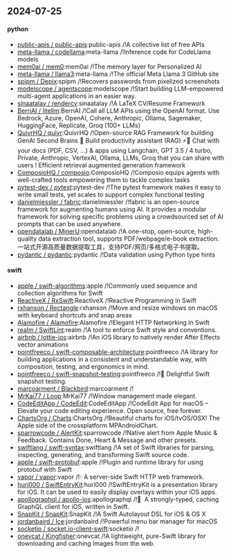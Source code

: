 ## 2024-07-25

#### python
* [public-apis / public-apis](https://github.com/public-apis/public-apis):public-apis /!A collective list of free APIs
* [meta-llama / codellama](https://github.com/meta-llama/codellama):meta-llama /!Inference code for CodeLlama models
* [mem0ai / mem0](https://github.com/mem0ai/mem0):mem0ai /!The memory layer for Personalized AI
* [meta-llama / llama3](https://github.com/meta-llama/llama3):meta-llama /!The official Meta Llama 3 GitHub site
* [spipm / Depix](https://github.com/spipm/Depix):spipm /!Recovers passwords from pixelized screenshots
* [modelscope / agentscope](https://github.com/modelscope/agentscope):modelscope /!Start building LLM-empowered multi-agent applications in an easier way.
* [sinaatalay / rendercv](https://github.com/sinaatalay/rendercv):sinaatalay /!A LaTeX CV/Resume Framework
* [BerriAI / litellm](https://github.com/BerriAI/litellm):BerriAI /!Call all LLM APIs using the OpenAI format. Use Bedrock, Azure, OpenAI, Cohere, Anthropic, Ollama, Sagemaker, HuggingFace, Replicate, Groq (100+ LLMs)
* [QuivrHQ / quivr](https://github.com/QuivrHQ/quivr):QuivrHQ /!Open-source RAG Framework for building GenAI Second Brains 🧠 Build productivity assistant (RAG) ⚡️🤖 Chat with your docs (PDF, CSV, ...) & apps using Langchain, GPT 3.5 / 4 turbo, Private, Anthropic, VertexAI, Ollama, LLMs, Groq that you can share with users ! Efficient retrieval augmented generation framework
* [ComposioHQ / composio](https://github.com/ComposioHQ/composio):ComposioHQ /!Composio equips agents with well-crafted tools empowering them to tackle complex tasks
* [pytest-dev / pytest](https://github.com/pytest-dev/pytest):pytest-dev /!The pytest framework makes it easy to write small tests, yet scales to support complex functional testing
* [danielmiessler / fabric](https://github.com/danielmiessler/fabric):danielmiessler /!fabric is an open-source framework for augmenting humans using AI. It provides a modular framework for solving specific problems using a crowdsourced set of AI prompts that can be used anywhere.
* [opendatalab / MinerU](https://github.com/opendatalab/MinerU):opendatalab /!A one-stop, open-source, high-quality data extraction tool, supports PDF/webpage/e-book extraction.一站式开源高质量数据提取工具，支持PDF/网页/多格式电子书提取。
* [pydantic / pydantic](https://github.com/pydantic/pydantic):pydantic /!Data validation using Python type hints

#### swift
* [apple / swift-algorithms](https://github.com/apple/swift-algorithms):apple /!Commonly used sequence and collection algorithms for Swift
* [ReactiveX / RxSwift](https://github.com/ReactiveX/RxSwift):ReactiveX /!Reactive Programming in Swift
* [rxhanson / Rectangle](https://github.com/rxhanson/Rectangle):rxhanson /!Move and resize windows on macOS with keyboard shortcuts and snap areas
* [Alamofire / Alamofire](https://github.com/Alamofire/Alamofire):Alamofire /!Elegant HTTP Networking in Swift
* [realm / SwiftLint](https://github.com/realm/SwiftLint):realm /!A tool to enforce Swift style and conventions.
* [airbnb / lottie-ios](https://github.com/airbnb/lottie-ios):airbnb /!An iOS library to natively render After Effects vector animations
* [pointfreeco / swift-composable-architecture](https://github.com/pointfreeco/swift-composable-architecture):pointfreeco /!A library for building applications in a consistent and understandable way, with composition, testing, and ergonomics in mind.
* [pointfreeco / swift-snapshot-testing](https://github.com/pointfreeco/swift-snapshot-testing):pointfreeco /!📸 Delightful Swift snapshot testing.
* [marcoarment / Blackbird](https://github.com/marcoarment/Blackbird):marcoarment /!
* [MrKai77 / Loop](https://github.com/MrKai77/Loop):MrKai77 /!Window management made elegant.
* [CodeEditApp / CodeEdit](https://github.com/CodeEditApp/CodeEdit):CodeEditApp /!CodeEdit App for macOS – Elevate your code editing experience. Open source, free forever.
* [ChartsOrg / Charts](https://github.com/ChartsOrg/Charts):ChartsOrg /!Beautiful charts for iOS/tvOS/OSX! The Apple side of the crossplatform MPAndroidChart.
* [sparrowcode / AlertKit](https://github.com/sparrowcode/AlertKit):sparrowcode /!Native alert from Apple Music & Feedback. Contains Done, Heart & Message and other presets.
* [swiftlang / swift-syntax](https://github.com/swiftlang/swift-syntax):swiftlang /!A set of Swift libraries for parsing, inspecting, generating, and transforming Swift source code.
* [apple / swift-protobuf](https://github.com/apple/swift-protobuf):apple /!Plugin and runtime library for using protobuf with Swift
* [vapor / vapor](https://github.com/vapor/vapor):vapor /!💧 A server-side Swift HTTP web framework.
* [huri000 / SwiftEntryKit](https://github.com/huri000/SwiftEntryKit):huri000 /!SwiftEntryKit is a presentation library for iOS. It can be used to easily display overlays within your iOS apps.
* [apollographql / apollo-ios](https://github.com/apollographql/apollo-ios):apollographql /!📱  A strongly-typed, caching GraphQL client for iOS, written in Swift.
* [SnapKit / SnapKit](https://github.com/SnapKit/SnapKit):SnapKit /!A Swift Autolayout DSL for iOS & OS X
* [jordanbaird / Ice](https://github.com/jordanbaird/Ice):jordanbaird /!Powerful menu bar manager for macOS
* [socketio / socket.io-client-swift](https://github.com/socketio/socket.io-client-swift):socketio /!
* [onevcat / Kingfisher](https://github.com/onevcat/Kingfisher):onevcat /!A lightweight, pure-Swift library for downloading and caching images from the web.
